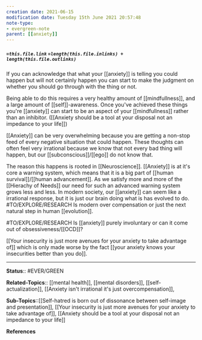 ```yaml
---
creation date: 2021-06-15
modification date: Tuesday 15th June 2021 20:57:48
note-type: 
- evergreen-note
parent: [[anxiety]]
---
```


##### `=this.file.link` `=length(this.file.inlinks) + length(this.file.outlinks)`

If you can acknowledge that what your [[anxiety]] is telling you could happen but will not certainly happen you can start to make the judgment on whether you should go through with the thing or not. 

Being able to do this requires a very healthy amount of [[mindfullness]], and a large amount of [[self]]-awareness. Once you've achieved these things you're [[anxiety]] can start to be an aspect of your [[mindfullness]] rather than an inhibitor. ([[Anxiety should be a tool at your disposal not an impedance to your life]])

[[Anxiety]] can be very overwhelming because you are getting a non-stop feed of every negative situation that could happen. These thoughts can often feel very irrational because we know that not every bad thing will happen, but our [[subconscious]]/[[ego]] do not know that.

The reason this happens is rooted in [[Neuroscience]]. [[Anxiety]] is at it's core a warning system, which means that it is a big part of [[human survival]]/[[human advancement]]. As we satisfy more and more of the [[Hierachy of Needs]] our need for such an advanced warning system grows less and less. In modern society, our [[anxiety]] can seem like a irrational response, but it is just our brain doing what is has evolved to do. #TO/EXPLORE/RESEARCH Is modern over compensation or just the next natural step in human [[evolution]].

#TO/EXPLORE/RESEARCH Is [[anxiety]] purely involuntary or can it come out of obsessiveness/[[OCD]]?

[[Your insecurity is just more avenues for your anxiety to take advantage of]] which is only made worse by the fact [[your anxiety knows your insecurities better than you do]].


---

**Status**:: #EVER/GREEN  

**Related-Topics**:: [[mental health]], [[mental disorders]], [[self-actualization]], [[Anxiety isn't irrational it's just overcompensation]], 
	
**Sub-Topics**::[[Self-hatred is born out of dissonance between self-image and presentation]], [[Your insecurity is just more avenues for your anxiety to take advantage of]], [[Anxiety should be a tool at your disposal not an impedance to your life]]
	
**References**